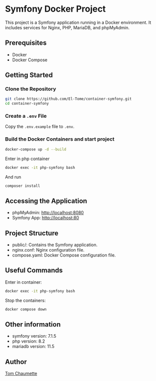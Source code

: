 # Symfony Docker Project

This project is a Symfony application running in a Docker environment. It includes services for Nginx, PHP, MariaDB, and phpMyAdmin.

## Prerequisites

- Docker
- Docker Compose

## Getting Started

### Clone the Repository

```sh
git clone https://github.com/El-Tome/container-symfony.git
cd container-symfony
```

### Create a `.env` File

Copy the `.env.example` file to `.env`.

### Build the Docker Containers and start project

```sh
docker-compose up -d --build
```

Enter in php container
```sh
docker exec -it php-symfony bash
```

And run
```sh
composer install
```

## Accessing the Application
- phpMyAdmin: [http://localhost:8080](http://localhost:8080)
- Symfony App: [http://localhost:80](http://localhost:80)

##  Project Structure

- public/: Contains the Symfony application.
- nginx.conf: Nginx configuration file.
- compose.yaml: Docker Compose configuration file.

## Useful Commands

Enter in container:
```sh
docker exec -it php-symfony bash
```

Stop the containers:
```sh  
docker compose down
```

## Other information
- symfony version: 7.1.5
- php version: 8.2
- mariadb version: 11.5

## Author
[Tom Chaumette](https://github.com/El-Tome)

